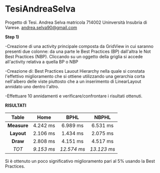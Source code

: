 TesiAndreaSelva
===============

Progetto di Tesi. Andrea Selva matricola 714002 Uninversità Insubria di Varese.
andrea.selva90@gmail.com

**Step 1)**

-Creazione di una activity principale composta da GridView in cui saranno presenti
due colonne: da una parte le Best Practices (BP) dall'altra le Not Best Practices (NBP). 
Cliccando su un oggetto della griglia si accede all'activity relativa a quella BP o NBP

-Creazione di: Best Practices Lauout Hierarchy nella quale si constata 
l'effettivo miglioramento che si ottiene utilizzando una gerarchia corta nell'albero 
delle viste piuttosto che a un inserimento di LinearLayout annidato uno dentro l'altro.

-Effettuare 10 annidamenti e verificare/confrontare i risultati ottenuti.

**RISULTATI**

Table | **Home** | **BPHL** | **NBPHL**
:---: | :---: | :---: | :---: 
**Measure** | 4.242 ms | 6.989 ms | 6.531 ms 
**Layout** | 2.106 ms | 1.434 ms | 2.075 ms
**Draw** | 2.808 ms | 4.151 ms | 4.517 ms
*TOT* | *9.153 ms* | *12.574 ms* | *13.123 ms*

Si è ottenuto un poco significativo miglioramento pari al 5% usando la Best Practices.

